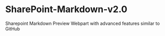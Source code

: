 # SharePoint-Markdown-v2.0
Sharepoint Markdown Preview Webpart with advanced features similar to GitHub
